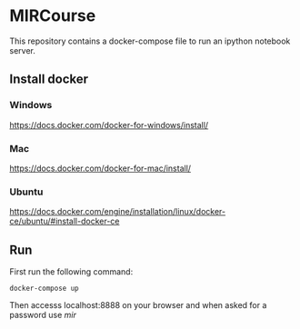 # MIRCourse

This repository contains a docker-compose file to run an ipython notebook server.

## Install docker

### Windows
https://docs.docker.com/docker-for-windows/install/

### Mac
https://docs.docker.com/docker-for-mac/install/

### Ubuntu
https://docs.docker.com/engine/installation/linux/docker-ce/ubuntu/#install-docker-ce

## Run 
First run the following command:
```
docker-compose up
```
Then accesss localhost:8888 on your browser and when asked for a password use _mir_
